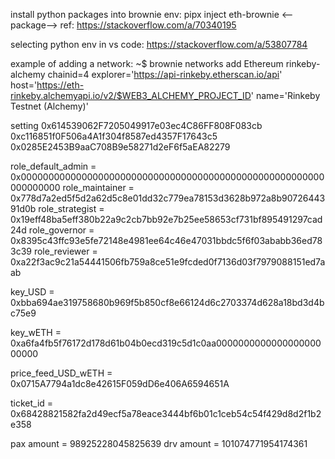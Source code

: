 install python packages into brownie env: pipx inject eth-brownie <--package-->
ref: https://stackoverflow.com/a/70340195

selecting python env in vs code: https://stackoverflow.com/a/53807784

example of adding a network:
~$ brownie networks add Ethereum rinkeby-alchemy chainid=4 explorer='https://api-rinkeby.etherscan.io/api' host='https://eth-rinkeby.alchemyapi.io/v2/$WEB3_ALCHEMY_PROJECT_ID' name='Rinkeby Testnet (Alchemy)'


setting
0x614539062F7205049917e03ec4C86FF808F083cb
0xc116851f0F506a4A1f304f8587ed4357F17643c5
0x0285E2453B9aaC708B9e58271d2eF6f5aEA82279

role_default_admin = 0x0000000000000000000000000000000000000000000000000000000000000000
role_maintainer = 0x778d7a2ed5f5d2a62d5c8e01dd32c779ea78153d3628b972a8b9072644391d0b
role_strategist = 0x19eff48ba5eff380b22a9c2cb7bb92e7b25ee58653cf731bf895491297cad24d
role_governor = 0x8395c43ffc93e5fe72148e4981ee64c46e47031bbdc5f6f03ababb36ed783c39
role_reviewer = 0xa22f3ac9c21a54441506fb759a8ce51e9fcded0f7136d03f7979088151ed7aab

key_USD = 0xbba694ae319758680b969f5b850cf8e66124d6c2703374d628a18bd3d4bc75e9

key_wETH = 0xa6fa4fb5f76172d178d61b04b0ecd319c5d1c0aa000000000000000000000000

price_feed_USD_wETH = 0x0715A7794a1dc8e42615F059dD6e406A6594651A

ticket_id = 0x68428821582fa2d49ecf5a78eace3444bf6b01c1ceb54c54f429d8d2f1b2e358

pax amount = 98925228045825639
drv amount = 101074771954174361